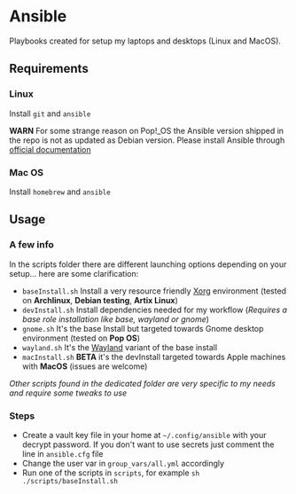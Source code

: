 # Ansible

Playbooks created for setup my laptops and desktops (Linux and MacOS).

## Requirements

### Linux
Install `git` and `ansible`

**WARN**
For some strange reason on Pop!\_OS the Ansible version shipped in the repo is not as updated as Debian version.
Please install Ansible through [official documentation](https://docs.ansible.com/ansible/latest/installation_guide/installation_distros.html#installing-ansible-on-ubuntu)

### Mac OS
Install `homebrew` and `ansible`

## Usage

### A few info
In the scripts folder there are different launching options depending on your setup... here are some clarification:

- `baseInstall.sh` Install a very resource friendly [Xorg](https://wiki.archlinux.org/title/Xorg) environment (tested on **Archlinux**, **Debian testing**, **Artix Linux**)
- `devInstall.sh` Install dependencies needed for my workflow (*Requires a base role installation like base, wayland or gnome*)
- `gnome.sh` It's the base Install but targeted towards Gnome desktop environment (tested on **Pop OS**)
- `wayland.sh` It's the [Wayland](https://wiki.archlinux.org/title/Wayland) variant of the base install
- `macInstall.sh` **BETA** it's the devInstall targeted towards Apple machines with **MacOS** (issues are welcome)

*Other scripts found in the dedicated folder are very specific to my needs and require some tweaks to use*

### Steps
- Create a vault key file in your home at `~/.config/ansible` with your decrypt password. If you don't want to use secrets just comment the line in `ansible.cfg` file
- Change the user var in `group_vars/all.yml` accordingly
- Run one of the scripts in `scripts`, for example `sh ./scripts/baseInstall.sh`

